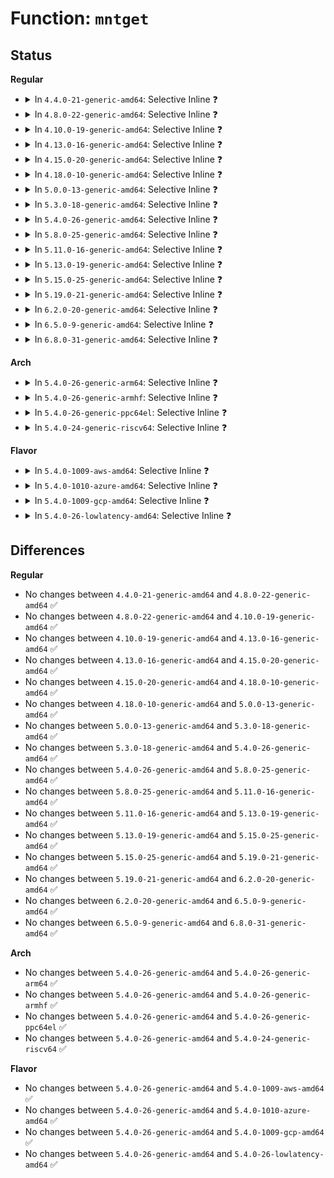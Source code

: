 # Function: <code>mntget</code>

## Status
<b>Regular</b>
<ul>
<li>
<details>
<summary>In <code>4.4.0-21-generic-amd64</code>: Selective Inline ❓</summary>

```c
struct vfsmount * mntget(struct vfsmount * mnt)
```

```json
{
  "name": "mntget",
  "collision_type": "Unique Global",
  "inline_type": "Selective",
  "funcs": [
    {
      "addr": 18446744071581120016,
      "name": "mntget",
      "external": true,
      "loc": "fs/namespace.c:1149",
      "file": "fs/namespace.c",
      "inline": "not declared, inlined",
      "caller_inline": [
        "fs/namespace.c:copy_mnt_ns",
        "fs/namespace.c:copy_mnt_ns"
      ],
      "caller_func": [
        "kernel/trace/trace.c:trace_automount",
        "mm/shmem.c:__shmem_file_setup",
        "mm/shmem.c:__shmem_file_setup",
        "fs/pipe.c:create_pipe_files",
        "fs/namei.c:path_get",
        "fs/namei.c:follow_managed",
        "fs/namei.c:pick_link",
        "fs/namei.c:path_mountpoint",
        "fs/namei.c:path_openat",
        "fs/libfs.c:simple_pin_fs",
        "fs/nsfs.c:ns_get_path",
        "fs/aio.c:SyS_io_setup",
        "fs/fhandle.c:do_handle_open",
        "fs/fhandle.c:do_handle_open",
        "fs/hugetlbfs/inode.c:hugetlb_file_setup",
        "fs/ecryptfs/inode.c:ecryptfs_lookup",
        "ipc/mqueue.c:SyS_mq_open",
        "net/socket.c:sock_alloc_file",
        "net/unix/af_unix.c:unix_bind"
      ]
    }
  ],
  "symbols": [
    {
      "addr": 18446744071581120016,
      "name": "mntget",
      "section": ".text",
      "bind": "STB_GLOBAL",
      "size": 26
    }
  ]
}
```
</details>
</li>
<li>
<details>
<summary>In <code>4.8.0-22-generic-amd64</code>: Selective Inline ❓</summary>

```c
struct vfsmount * mntget(struct vfsmount * mnt)
```

```json
{
  "name": "mntget",
  "collision_type": "Unique Global",
  "inline_type": "Selective",
  "funcs": [
    {
      "addr": 18446744071581303528,
      "name": "mntget",
      "external": true,
      "loc": "fs/namespace.c:1149",
      "file": "fs/namespace.c",
      "inline": "not declared, inlined",
      "caller_inline": [
        "fs/namespace.c:copy_mnt_ns",
        "fs/namespace.c:copy_mnt_ns"
      ],
      "caller_func": [
        "kernel/trace/trace.c:trace_automount",
        "mm/shmem.c:__shmem_file_setup",
        "mm/shmem.c:__shmem_file_setup",
        "fs/pipe.c:create_pipe_files",
        "fs/namei.c:path_mountpoint",
        "fs/namei.c:pick_link",
        "fs/namei.c:follow_managed",
        "fs/namei.c:path_get",
        "fs/libfs.c:simple_pin_fs",
        "fs/nsfs.c:ns_get_path",
        "fs/aio.c:aio_setup_ring",
        "fs/fhandle.c:do_handle_open",
        "fs/fhandle.c:do_handle_open",
        "fs/hugetlbfs/inode.c:hugetlb_file_setup",
        "fs/ecryptfs/inode.c:ecryptfs_lookup",
        "ipc/mqueue.c:SyS_mq_open",
        "net/socket.c:sock_alloc_file",
        "net/unix/af_unix.c:unix_bind"
      ]
    }
  ],
  "symbols": [
    {
      "addr": 18446744071581285760,
      "name": "mntget",
      "section": ".text",
      "bind": "STB_GLOBAL",
      "size": 26
    }
  ]
}
```
</details>
</li>
<li>
<details>
<summary>In <code>4.10.0-19-generic-amd64</code>: Selective Inline ❓</summary>

```c
struct vfsmount * mntget(struct vfsmount * mnt)
```

```json
{
  "name": "mntget",
  "collision_type": "Unique Global",
  "inline_type": "Selective",
  "funcs": [
    {
      "addr": 18446744071581382528,
      "name": "mntget",
      "external": true,
      "loc": "fs/namespace.c:1194",
      "file": "fs/namespace.c",
      "inline": "not declared, inlined",
      "caller_inline": [
        "fs/namespace.c:copy_mnt_ns",
        "fs/namespace.c:copy_mnt_ns"
      ],
      "caller_func": [
        "kernel/trace/trace.c:trace_automount",
        "mm/shmem.c:__shmem_file_setup",
        "mm/shmem.c:__shmem_file_setup",
        "fs/pipe.c:create_pipe_files",
        "fs/namei.c:pick_link",
        "fs/namei.c:follow_managed",
        "fs/namei.c:path_get",
        "fs/libfs.c:simple_pin_fs",
        "fs/nsfs.c:__ns_get_path",
        "fs/aio.c:aio_setup_ring",
        "fs/fhandle.c:do_handle_open",
        "fs/fhandle.c:do_handle_open",
        "fs/hugetlbfs/inode.c:hugetlb_file_setup",
        "fs/ecryptfs/inode.c:ecryptfs_lookup",
        "ipc/mqueue.c:SyS_mq_open",
        "net/socket.c:sock_alloc_file",
        "net/unix/af_unix.c:unix_bind"
      ]
    }
  ],
  "symbols": [
    {
      "addr": 18446744071581364304,
      "name": "mntget",
      "section": ".text",
      "bind": "STB_GLOBAL",
      "size": 26
    }
  ]
}
```
</details>
</li>
<li>
<details>
<summary>In <code>4.13.0-16-generic-amd64</code>: Selective Inline ❓</summary>

```c
struct vfsmount * mntget(struct vfsmount * mnt)
```

```json
{
  "name": "mntget",
  "collision_type": "Unique Global",
  "inline_type": "Selective",
  "funcs": [
    {
      "addr": 18446744071581437762,
      "name": "mntget",
      "external": true,
      "loc": "fs/namespace.c:1195",
      "file": "fs/namespace.c",
      "inline": "not declared, inlined",
      "caller_inline": [
        "fs/namespace.c:copy_mnt_ns",
        "fs/namespace.c:copy_mnt_ns"
      ],
      "caller_func": [
        "kernel/trace/trace.c:trace_automount",
        "fs/pipe.c:create_pipe_files",
        "fs/namei.c:pick_link",
        "fs/namei.c:follow_managed",
        "fs/namei.c:path_get",
        "fs/libfs.c:simple_pin_fs",
        "fs/nsfs.c:__ns_get_path",
        "fs/aio.c:aio_setup_ring",
        "fs/fhandle.c:do_handle_open",
        "fs/fhandle.c:do_handle_open",
        "fs/hugetlbfs/inode.c:hugetlb_file_setup",
        "fs/ecryptfs/inode.c:ecryptfs_lookup",
        "ipc/mqueue.c:do_mq_open",
        "net/socket.c:sock_alloc_file",
        "net/unix/af_unix.c:unix_bind"
      ]
    }
  ],
  "symbols": [
    {
      "addr": 18446744071581419680,
      "name": "mntget",
      "section": ".text",
      "bind": "STB_GLOBAL",
      "size": 26
    }
  ]
}
```
</details>
</li>
<li>
<details>
<summary>In <code>4.15.0-20-generic-amd64</code>: Selective Inline ❓</summary>

```c
struct vfsmount * mntget(struct vfsmount * mnt)
```

```json
{
  "name": "mntget",
  "collision_type": "Unique Global",
  "inline_type": "Selective",
  "funcs": [
    {
      "addr": 18446744071581579650,
      "name": "mntget",
      "external": true,
      "loc": "fs/namespace.c:1260",
      "file": "fs/namespace.c",
      "inline": "not declared, inlined",
      "caller_inline": [
        "fs/namespace.c:copy_mnt_ns",
        "fs/namespace.c:copy_mnt_ns"
      ],
      "caller_func": [
        "kernel/trace/trace.c:trace_automount",
        "fs/pipe.c:create_pipe_files",
        "fs/namei.c:pick_link",
        "fs/namei.c:follow_managed",
        "fs/namei.c:follow_up",
        "fs/namei.c:path_get",
        "fs/libfs.c:simple_pin_fs",
        "fs/nsfs.c:__ns_get_path",
        "fs/aio.c:aio_setup_ring",
        "fs/fhandle.c:do_handle_open",
        "fs/fhandle.c:do_handle_open",
        "fs/hugetlbfs/inode.c:hugetlb_file_setup",
        "fs/ecryptfs/inode.c:ecryptfs_lookup",
        "ipc/mqueue.c:do_mq_open",
        "net/socket.c:sock_alloc_file",
        "net/unix/af_unix.c:unix_bind"
      ]
    }
  ],
  "symbols": [
    {
      "addr": 18446744071581561296,
      "name": "mntget",
      "section": ".text",
      "bind": "STB_GLOBAL",
      "size": 28
    }
  ]
}
```
</details>
</li>
<li>
<details>
<summary>In <code>4.18.0-10-generic-amd64</code>: Selective Inline ❓</summary>

```c
struct vfsmount * mntget(struct vfsmount * mnt)
```

```json
{
  "name": "mntget",
  "collision_type": "Unique Global",
  "inline_type": "Selective",
  "funcs": [
    {
      "addr": 18446744071581735510,
      "name": "mntget",
      "external": true,
      "loc": "fs/namespace.c:1286",
      "file": "fs/namespace.c",
      "inline": "not declared, inlined",
      "caller_inline": [
        "fs/namespace.c:copy_mnt_ns",
        "fs/namespace.c:copy_mnt_ns"
      ],
      "caller_func": [
        "kernel/trace/trace.c:trace_automount",
        "fs/pipe.c:create_pipe_files",
        "fs/namei.c:pick_link",
        "fs/namei.c:follow_managed",
        "fs/namei.c:follow_up",
        "fs/namei.c:path_get",
        "fs/libfs.c:simple_pin_fs",
        "fs/aio.c:aio_setup_ring",
        "fs/fhandle.c:do_handle_open",
        "fs/fhandle.c:do_handle_open",
        "fs/hugetlbfs/inode.c:hugetlb_file_setup",
        "fs/ecryptfs/inode.c:ecryptfs_lookup",
        "ipc/mqueue.c:do_mq_open",
        "security/apparmor/apparmorfs.c:aa_create_aafs",
        "net/socket.c:sock_alloc_file",
        "net/unix/af_unix.c:unix_bind"
      ]
    }
  ],
  "symbols": [
    {
      "addr": 18446744071581717520,
      "name": "mntget",
      "section": ".text",
      "bind": "STB_GLOBAL",
      "size": 27
    }
  ]
}
```
</details>
</li>
<li>
<details>
<summary>In <code>5.0.0-13-generic-amd64</code>: Selective Inline ❓</summary>

```c
struct vfsmount * mntget(struct vfsmount * mnt)
```

```json
{
  "name": "mntget",
  "collision_type": "Unique Global",
  "inline_type": "Selective",
  "funcs": [
    {
      "addr": 18446744071581822214,
      "name": "mntget",
      "external": true,
      "loc": "fs/namespace.c:1198",
      "file": "fs/namespace.c",
      "inline": "not declared, inlined",
      "caller_inline": [
        "fs/namespace.c:copy_mnt_ns",
        "fs/namespace.c:copy_mnt_ns"
      ],
      "caller_func": [
        "kernel/trace/trace.c:trace_automount",
        "fs/file_table.c:alloc_file_pseudo",
        "fs/namei.c:pick_link",
        "fs/namei.c:follow_managed",
        "fs/namei.c:follow_up",
        "fs/namei.c:path_get",
        "fs/libfs.c:simple_pin_fs",
        "fs/fhandle.c:do_handle_open",
        "fs/fhandle.c:do_handle_open",
        "fs/ecryptfs/inode.c:ecryptfs_lookup",
        "ipc/mqueue.c:do_mq_open",
        "security/apparmor/apparmorfs.c:aa_create_aafs",
        "net/unix/af_unix.c:unix_bind"
      ]
    }
  ],
  "symbols": [
    {
      "addr": 18446744071581804320,
      "name": "mntget",
      "section": ".text",
      "bind": "STB_GLOBAL",
      "size": 27
    }
  ]
}
```
</details>
</li>
<li>
<details>
<summary>In <code>5.3.0-18-generic-amd64</code>: Selective Inline ❓</summary>

```c
struct vfsmount * mntget(struct vfsmount * mnt)
```

```json
{
  "name": "mntget",
  "collision_type": "Unique Global",
  "inline_type": "Selective",
  "funcs": [
    {
      "addr": 18446744071581938291,
      "name": "mntget",
      "external": true,
      "loc": "fs/namespace.c:1208",
      "file": "fs/namespace.c",
      "inline": "not declared, inlined",
      "caller_inline": [
        "fs/namespace.c:__ia32_sys_fsmount",
        "fs/namespace.c:__x64_sys_fsmount",
        "fs/namespace.c:copy_mnt_ns",
        "fs/namespace.c:copy_mnt_ns",
        "fs/namespace.c:open_detached_copy"
      ],
      "caller_func": [
        "kernel/trace/trace.c:trace_automount",
        "fs/file_table.c:alloc_file_pseudo",
        "fs/namei.c:pick_link",
        "fs/namei.c:follow_managed",
        "fs/namei.c:follow_up",
        "fs/namei.c:path_get",
        "fs/libfs.c:simple_pin_fs",
        "fs/fhandle.c:do_handle_open",
        "fs/fhandle.c:do_handle_open",
        "fs/ecryptfs/inode.c:ecryptfs_lookup",
        "ipc/mqueue.c:do_mq_open",
        "security/apparmor/apparmorfs.c:aa_create_aafs",
        "net/unix/af_unix.c:unix_bind"
      ]
    }
  ],
  "symbols": [
    {
      "addr": 18446744071581923424,
      "name": "mntget",
      "section": ".text",
      "bind": "STB_GLOBAL",
      "size": 26
    }
  ]
}
```
</details>
</li>
<li>
<details>
<summary>In <code>5.4.0-26-generic-amd64</code>: Selective Inline ❓</summary>

```c
struct vfsmount * mntget(struct vfsmount * mnt)
```

```json
{
  "name": "mntget",
  "collision_type": "Unique Global",
  "inline_type": "Selective",
  "funcs": [
    {
      "addr": 18446744071582010931,
      "name": "mntget",
      "external": true,
      "loc": "fs/namespace.c:1208",
      "file": "fs/namespace.c",
      "inline": "not declared, inlined",
      "caller_inline": [
        "fs/namespace.c:__ia32_sys_fsmount",
        "fs/namespace.c:__x64_sys_fsmount",
        "fs/namespace.c:copy_mnt_ns",
        "fs/namespace.c:copy_mnt_ns",
        "fs/namespace.c:open_detached_copy"
      ],
      "caller_func": [
        "kernel/trace/trace.c:trace_automount",
        "fs/file_table.c:alloc_file_pseudo",
        "fs/namei.c:pick_link",
        "fs/namei.c:follow_managed",
        "fs/namei.c:follow_up",
        "fs/namei.c:path_get",
        "fs/libfs.c:simple_pin_fs",
        "fs/fhandle.c:do_handle_open",
        "fs/fhandle.c:do_handle_open",
        "fs/ecryptfs/inode.c:ecryptfs_lookup",
        "ipc/mqueue.c:do_mq_open",
        "security/apparmor/apparmorfs.c:aa_create_aafs",
        "net/unix/af_unix.c:unix_bind"
      ]
    }
  ],
  "symbols": [
    {
      "addr": 18446744071581995824,
      "name": "mntget",
      "section": ".text",
      "bind": "STB_GLOBAL",
      "size": 26
    }
  ]
}
```
</details>
</li>
<li>
<details>
<summary>In <code>5.8.0-25-generic-amd64</code>: Selective Inline ❓</summary>

```c
struct vfsmount * mntget(struct vfsmount * mnt)
```

```json
{
  "name": "mntget",
  "collision_type": "Unique Global",
  "inline_type": "Selective",
  "funcs": [
    {
      "addr": 18446744071582247434,
      "name": "mntget",
      "external": true,
      "loc": "fs/namespace.c:1224",
      "file": "fs/namespace.c",
      "inline": "not declared, inlined",
      "caller_inline": [
        "fs/namespace.c:__do_sys_fsmount",
        "fs/namespace.c:copy_mnt_ns",
        "fs/namespace.c:copy_mnt_ns",
        "fs/namespace.c:open_detached_copy"
      ],
      "caller_func": [
        "kernel/trace/trace.c:trace_automount",
        "fs/file_table.c:alloc_file_pseudo",
        "fs/namei.c:path_init",
        "fs/namei.c:path_init",
        "fs/namei.c:path_init",
        "fs/namei.c:path_init",
        "fs/namei.c:step_into",
        "fs/namei.c:follow_up",
        "fs/namei.c:nd_jump_root",
        "fs/namei.c:set_root",
        "fs/libfs.c:simple_pin_fs",
        "fs/nsfs.c:__ns_get_path",
        "fs/fhandle.c:handle_to_path",
        "fs/fhandle.c:handle_to_path",
        "fs/ecryptfs/inode.c:ecryptfs_lookup_interpose",
        "ipc/mqueue.c:do_mq_open",
        "security/apparmor/apparmorfs.c:aa_mk_null_file",
        "net/unix/af_unix.c:unix_mknod"
      ]
    }
  ],
  "symbols": [
    {
      "addr": 18446744071582229824,
      "name": "mntget",
      "section": ".text",
      "bind": "STB_GLOBAL",
      "size": 26
    }
  ]
}
```
</details>
</li>
<li>
<details>
<summary>In <code>5.11.0-16-generic-amd64</code>: Selective Inline ❓</summary>

```c
struct vfsmount * mntget(struct vfsmount * mnt)
```

```json
{
  "name": "mntget",
  "collision_type": "Unique Global",
  "inline_type": "Selective",
  "funcs": [
    {
      "addr": 18446744071582296682,
      "name": "mntget",
      "external": true,
      "loc": "fs/namespace.c:1227",
      "file": "fs/namespace.c",
      "inline": "not declared, inlined",
      "caller_inline": [
        "fs/namespace.c:__do_sys_fsmount",
        "fs/namespace.c:copy_mnt_ns",
        "fs/namespace.c:copy_mnt_ns",
        "fs/namespace.c:open_detached_copy"
      ],
      "caller_func": [
        "kernel/trace/trace.c:trace_automount",
        "fs/file_table.c:alloc_file_pseudo",
        "fs/namei.c:path_init",
        "fs/namei.c:path_init",
        "fs/namei.c:path_init",
        "fs/namei.c:path_init",
        "fs/namei.c:step_into",
        "fs/namei.c:follow_up",
        "fs/namei.c:nd_jump_root",
        "fs/namei.c:set_root",
        "fs/libfs.c:simple_pin_fs",
        "fs/nsfs.c:__ns_get_path",
        "fs/fhandle.c:handle_to_path",
        "fs/fhandle.c:handle_to_path",
        "fs/ecryptfs/inode.c:ecryptfs_lookup_interpose",
        "fs/fuse/dir.c:fuse_dentry_automount",
        "ipc/mqueue.c:do_mq_open",
        "security/apparmor/apparmorfs.c:aa_mk_null_file",
        "net/unix/af_unix.c:unix_mknod"
      ]
    }
  ],
  "symbols": [
    {
      "addr": 18446744071582278064,
      "name": "mntget",
      "section": ".text",
      "bind": "STB_GLOBAL",
      "size": 26
    }
  ]
}
```
</details>
</li>
<li>
<details>
<summary>In <code>5.13.0-19-generic-amd64</code>: Selective Inline ❓</summary>

```c
struct vfsmount * mntget(struct vfsmount * mnt)
```

```json
{
  "name": "mntget",
  "collision_type": "Unique Global",
  "inline_type": "Selective",
  "funcs": [
    {
      "addr": 18446744071582323391,
      "name": "mntget",
      "external": true,
      "loc": "fs/namespace.c:1237",
      "file": "fs/namespace.c",
      "inline": "not declared, inlined",
      "caller_inline": [
        "fs/namespace.c:__do_sys_fsmount",
        "fs/namespace.c:copy_mnt_ns",
        "fs/namespace.c:copy_mnt_ns",
        "fs/namespace.c:__do_sys_open_tree"
      ],
      "caller_func": [
        "kernel/trace/trace.c:trace_automount",
        "fs/file_table.c:alloc_file_pseudo",
        "fs/namei.c:path_init",
        "fs/namei.c:path_init",
        "fs/namei.c:path_init",
        "fs/namei.c:path_init",
        "fs/namei.c:step_into",
        "fs/namei.c:follow_up",
        "fs/namei.c:nd_jump_root",
        "fs/namei.c:set_root",
        "fs/libfs.c:simple_pin_fs",
        "fs/nsfs.c:__ns_get_path",
        "fs/fhandle.c:handle_to_path",
        "fs/fhandle.c:handle_to_path",
        "fs/ecryptfs/inode.c:ecryptfs_lookup",
        "fs/fuse/dir.c:fuse_dentry_automount",
        "ipc/mqueue.c:do_mq_open",
        "security/apparmor/apparmorfs.c:aa_create_aafs",
        "net/unix/af_unix.c:unix_bind"
      ]
    }
  ],
  "symbols": [
    {
      "addr": 18446744071582303600,
      "name": "mntget",
      "section": ".text",
      "bind": "STB_GLOBAL",
      "size": 26
    }
  ]
}
```
</details>
</li>
<li>
<details>
<summary>In <code>5.15.0-25-generic-amd64</code>: Selective Inline ❓</summary>

```c
struct vfsmount * mntget(struct vfsmount * mnt)
```

```json
{
  "name": "mntget",
  "collision_type": "Unique Global",
  "inline_type": "Selective",
  "funcs": [
    {
      "addr": 18446744071582643843,
      "name": "mntget",
      "external": true,
      "loc": "fs/namespace.c:1246",
      "file": "fs/namespace.c",
      "inline": "not declared, inlined",
      "caller_inline": [
        "fs/namespace.c:__do_sys_fsmount",
        "fs/namespace.c:copy_mnt_ns",
        "fs/namespace.c:copy_mnt_ns",
        "fs/namespace.c:__do_sys_open_tree"
      ],
      "caller_func": [
        "kernel/trace/trace.c:trace_automount",
        "fs/file_table.c:alloc_file_pseudo",
        "fs/namei.c:path_init",
        "fs/namei.c:path_init",
        "fs/namei.c:path_init",
        "fs/namei.c:path_init",
        "fs/namei.c:step_into",
        "fs/namei.c:follow_up",
        "fs/namei.c:nd_jump_root",
        "fs/namei.c:set_root",
        "fs/libfs.c:simple_pin_fs",
        "fs/nsfs.c:__ns_get_path",
        "fs/fhandle.c:handle_to_path",
        "fs/fhandle.c:handle_to_path",
        "fs/ecryptfs/inode.c:ecryptfs_lookup",
        "fs/fuse/dir.c:fuse_dentry_automount",
        "ipc/mqueue.c:do_mq_open",
        "security/apparmor/apparmorfs.c:aa_create_aafs",
        "net/unix/af_unix.c:unix_bind_bsd"
      ]
    }
  ],
  "symbols": [
    {
      "addr": 18446744071582622528,
      "name": "mntget",
      "section": ".text",
      "bind": "STB_GLOBAL",
      "size": 26
    }
  ]
}
```
</details>
</li>
<li>
<details>
<summary>In <code>5.19.0-21-generic-amd64</code>: Selective Inline ❓</summary>

```c
struct vfsmount * mntget(struct vfsmount * mnt)
```

```json
{
  "name": "mntget",
  "collision_type": "Unique Global",
  "inline_type": "Selective",
  "funcs": [
    {
      "addr": 18446744071583181682,
      "name": "mntget",
      "external": true,
      "loc": "fs/namespace.c:1287",
      "file": "fs/namespace.c",
      "inline": "not declared, inlined",
      "caller_inline": [
        "fs/namespace.c:__do_sys_fsmount",
        "fs/namespace.c:copy_mnt_ns",
        "fs/namespace.c:copy_mnt_ns",
        "fs/namespace.c:open_detached_copy"
      ],
      "caller_func": [
        "kernel/trace/trace.c:trace_automount",
        "fs/file_table.c:alloc_file_pseudo",
        "fs/namei.c:path_init",
        "fs/namei.c:path_init",
        "fs/namei.c:path_init",
        "fs/namei.c:path_init",
        "fs/namei.c:step_into",
        "fs/namei.c:follow_up",
        "fs/namei.c:nd_jump_root",
        "fs/namei.c:set_root",
        "fs/libfs.c:simple_pin_fs",
        "fs/nsfs.c:__ns_get_path",
        "fs/fhandle.c:handle_to_path",
        "fs/fhandle.c:handle_to_path",
        "fs/ecryptfs/inode.c:ecryptfs_lookup",
        "fs/fuse/dir.c:fuse_dentry_automount",
        "ipc/mqueue.c:do_mq_open",
        "security/apparmor/apparmorfs.c:aa_create_aafs",
        "security/apparmor/apparmorfs.c:policy_get_link",
        "security/apparmor/apparmorfs.c:policy_get_link",
        "net/unix/af_unix.c:unix_bind_bsd"
      ]
    }
  ],
  "symbols": [
    {
      "addr": 18446744071583157904,
      "name": "mntget",
      "section": ".text",
      "bind": "STB_GLOBAL",
      "size": 34
    }
  ]
}
```
</details>
</li>
<li>
<details>
<summary>In <code>6.2.0-20-generic-amd64</code>: Selective Inline ❓</summary>

```c
struct vfsmount * mntget(struct vfsmount * mnt)
```

```json
{
  "name": "mntget",
  "collision_type": "Unique Global",
  "inline_type": "Selective",
  "funcs": [
    {
      "addr": 18446744071583756801,
      "name": "mntget",
      "external": true,
      "loc": "fs/namespace.c:1392",
      "file": "fs/namespace.c",
      "inline": "not declared, inlined",
      "caller_inline": [
        "fs/namespace.c:__do_sys_fsmount",
        "fs/namespace.c:copy_mnt_ns",
        "fs/namespace.c:copy_mnt_ns",
        "fs/namespace.c:open_detached_copy"
      ],
      "caller_func": [
        "kernel/trace/trace.c:trace_automount",
        "fs/file_table.c:alloc_file_pseudo",
        "fs/namei.c:path_init",
        "fs/namei.c:path_init",
        "fs/namei.c:path_init",
        "fs/namei.c:path_init",
        "fs/namei.c:step_into",
        "fs/namei.c:follow_up",
        "fs/namei.c:nd_jump_root",
        "fs/namei.c:set_root",
        "fs/libfs.c:simple_pin_fs",
        "fs/nsfs.c:__ns_get_path",
        "fs/fhandle.c:handle_to_path",
        "fs/fhandle.c:handle_to_path",
        "fs/ecryptfs/inode.c:ecryptfs_lookup",
        "fs/fuse/dir.c:fuse_dentry_automount",
        "ipc/mqueue.c:do_mq_open",
        "security/apparmor/apparmorfs.c:aa_create_aafs",
        "security/apparmor/apparmorfs.c:policy_get_link",
        "security/apparmor/apparmorfs.c:policy_get_link",
        "net/unix/af_unix.c:unix_bind_bsd",
        "net/unix/af_unix.c:unix_bind_bsd"
      ]
    }
  ],
  "symbols": [
    {
      "addr": 18446744071583732048,
      "name": "mntget",
      "section": ".text",
      "bind": "STB_GLOBAL",
      "size": 34
    }
  ]
}
```
</details>
</li>
<li>
<details>
<summary>In <code>6.5.0-9-generic-amd64</code>: Selective Inline ❓</summary>

```c
struct vfsmount * mntget(struct vfsmount * mnt)
```

```json
{
  "name": "mntget",
  "collision_type": "Unique Global",
  "inline_type": "Selective",
  "funcs": [
    {
      "addr": 18446744071583973732,
      "name": "mntget",
      "external": true,
      "loc": "fs/namespace.c:1355",
      "file": "fs/namespace.c",
      "inline": "not declared, inlined",
      "caller_inline": [
        "fs/namespace.c:__do_sys_fsmount",
        "fs/namespace.c:copy_mnt_ns",
        "fs/namespace.c:copy_mnt_ns",
        "fs/namespace.c:open_detached_copy"
      ],
      "caller_func": [
        "kernel/trace/trace.c:trace_automount",
        "fs/file_table.c:alloc_file_pseudo",
        "fs/namei.c:path_init",
        "fs/namei.c:path_init",
        "fs/namei.c:path_init",
        "fs/namei.c:path_init",
        "fs/namei.c:step_into",
        "fs/namei.c:follow_up",
        "fs/namei.c:nd_jump_root",
        "fs/namei.c:set_root",
        "fs/libfs.c:simple_pin_fs",
        "fs/nsfs.c:__ns_get_path",
        "fs/fhandle.c:do_handle_open",
        "fs/fhandle.c:do_handle_open",
        "fs/ecryptfs/inode.c:ecryptfs_lookup",
        "fs/fuse/dir.c:fuse_dentry_automount",
        "ipc/mqueue.c:do_mq_open",
        "security/apparmor/apparmorfs.c:aa_create_aafs",
        "security/apparmor/apparmorfs.c:policy_get_link",
        "security/apparmor/apparmorfs.c:policy_get_link",
        "net/unix/af_unix.c:unix_bind_bsd",
        "net/unix/af_unix.c:unix_bind_bsd"
      ]
    }
  ],
  "symbols": [
    {
      "addr": 18446744071583948944,
      "name": "mntget",
      "section": ".text",
      "bind": "STB_GLOBAL",
      "size": 34
    }
  ]
}
```
</details>
</li>
<li>
<details>
<summary>In <code>6.8.0-31-generic-amd64</code>: Selective Inline ❓</summary>

```c
struct vfsmount * mntget(struct vfsmount * mnt)
```

```json
{
  "name": "mntget",
  "collision_type": "Unique Global",
  "inline_type": "Selective",
  "funcs": [
    {
      "addr": 18446744071584185981,
      "name": "mntget",
      "external": true,
      "loc": "fs/namespace.c:1368",
      "file": "fs/namespace.c",
      "inline": "not declared, inlined",
      "caller_inline": [
        "fs/namespace.c:__do_sys_fsmount",
        "fs/namespace.c:copy_mnt_ns",
        "fs/namespace.c:copy_mnt_ns",
        "fs/namespace.c:open_detached_copy"
      ],
      "caller_func": [
        "kernel/trace/trace.c:trace_automount",
        "fs/file_table.c:alloc_file_pseudo",
        "fs/namei.c:path_init",
        "fs/namei.c:path_init",
        "fs/namei.c:path_init",
        "fs/namei.c:path_init",
        "fs/namei.c:step_into",
        "fs/namei.c:follow_up",
        "fs/namei.c:nd_jump_root",
        "fs/namei.c:set_root",
        "fs/libfs.c:simple_pin_fs",
        "fs/nsfs.c:__ns_get_path",
        "fs/fhandle.c:handle_to_path",
        "fs/fhandle.c:handle_to_path",
        "fs/ecryptfs/inode.c:ecryptfs_lookup",
        "fs/fuse/dir.c:fuse_dentry_automount",
        "ipc/mqueue.c:do_mq_open",
        "security/apparmor/apparmorfs.c:aa_create_aafs",
        "security/apparmor/apparmorfs.c:policy_get_link",
        "security/apparmor/apparmorfs.c:policy_get_link",
        "net/unix/af_unix.c:unix_bind_bsd",
        "net/unix/af_unix.c:unix_bind_bsd"
      ]
    }
  ],
  "symbols": [
    {
      "addr": 18446744071584156384,
      "name": "mntget",
      "section": ".text",
      "bind": "STB_GLOBAL",
      "size": 34
    }
  ]
}
```
</details>
</li>
</ul>
<b>Arch</b>
<ul>
<li>
<details>
<summary>In <code>5.4.0-26-generic-arm64</code>: Selective Inline ❓</summary>

```c
struct vfsmount * mntget(struct vfsmount * mnt)
```

```json
{
  "name": "mntget",
  "collision_type": "Unique Global",
  "inline_type": "Selective",
  "funcs": [
    {
      "addr": 18446603336493532848,
      "name": "mntget",
      "external": true,
      "loc": "fs/namespace.c:1208",
      "file": "fs/namespace.c",
      "inline": "not declared, inlined",
      "caller_inline": [
        "fs/namespace.c:__arm64_sys_fsmount",
        "fs/namespace.c:copy_mnt_ns",
        "fs/namespace.c:copy_mnt_ns",
        "fs/namespace.c:__arm64_sys_open_tree"
      ],
      "caller_func": [
        "kernel/trace/trace.c:trace_automount",
        "fs/file_table.c:alloc_file_pseudo",
        "fs/namei.c:pick_link",
        "fs/namei.c:follow_managed",
        "fs/namei.c:follow_up",
        "fs/namei.c:path_get",
        "fs/libfs.c:simple_pin_fs",
        "fs/fhandle.c:do_handle_open",
        "fs/fhandle.c:do_handle_open",
        "fs/ecryptfs/inode.c:ecryptfs_lookup",
        "ipc/mqueue.c:do_mq_open",
        "security/apparmor/apparmorfs.c:aa_create_aafs",
        "net/unix/af_unix.c:unix_bind"
      ]
    }
  ],
  "symbols": [
    {
      "addr": 18446603336493517776,
      "name": "mntget",
      "section": ".text",
      "bind": "STB_GLOBAL",
      "size": 76
    }
  ]
}
```
</details>
</li>
<li>
<details>
<summary>In <code>5.4.0-26-generic-armhf</code>: Selective Inline ❓</summary>

```c
struct vfsmount * mntget(struct vfsmount * mnt)
```

```json
{
  "name": "mntget",
  "collision_type": "Unique Global",
  "inline_type": "Selective",
  "funcs": [
    {
      "addr": 3227091428,
      "name": "mntget",
      "external": true,
      "loc": "fs/namespace.c:1208",
      "file": "fs/namespace.c",
      "inline": "not declared, inlined",
      "caller_inline": [
        "fs/namespace.c:__se_sys_fsmount",
        "fs/namespace.c:copy_mnt_ns",
        "fs/namespace.c:copy_mnt_ns",
        "fs/namespace.c:__se_sys_open_tree"
      ],
      "caller_func": [
        "kernel/trace/trace.c:trace_automount",
        "fs/file_table.c:alloc_file_pseudo",
        "fs/namei.c:pick_link",
        "fs/namei.c:follow_managed",
        "fs/namei.c:path_get",
        "fs/libfs.c:simple_pin_fs",
        "fs/nsfs.c:__ns_get_path",
        "fs/fhandle.c:__se_sys_open_by_handle_at",
        "fs/fhandle.c:__se_sys_open_by_handle_at",
        "fs/ecryptfs/inode.c:ecryptfs_lookup",
        "ipc/mqueue.c:__se_sys_mq_open",
        "security/apparmor/apparmorfs.c:aa_create_aafs",
        "net/unix/af_unix.c:unix_bind"
      ]
    }
  ],
  "symbols": [
    {
      "addr": 3227068204,
      "name": "mntget",
      "section": ".text",
      "bind": "STB_GLOBAL",
      "size": 64
    }
  ]
}
```
</details>
</li>
<li>
<details>
<summary>In <code>5.4.0-26-generic-ppc64el</code>: Selective Inline ❓</summary>

```c
struct vfsmount * mntget(struct vfsmount * mnt)
```

```json
{
  "name": "mntget",
  "collision_type": "Unique Global",
  "inline_type": "Selective",
  "funcs": [
    {
      "addr": 13835058055287101036,
      "name": "mntget",
      "external": true,
      "loc": "fs/namespace.c:1208",
      "file": "fs/namespace.c",
      "inline": "not declared, inlined",
      "caller_inline": [
        "fs/namespace.c:__se_sys_fsmount",
        "fs/namespace.c:copy_mnt_ns",
        "fs/namespace.c:copy_mnt_ns",
        "fs/namespace.c:__se_sys_open_tree"
      ],
      "caller_func": [
        "kernel/trace/trace.c:trace_automount",
        "fs/file_table.c:alloc_file_pseudo",
        "fs/namei.c:pick_link",
        "fs/namei.c:follow_managed",
        "fs/namei.c:follow_up",
        "fs/namei.c:path_get",
        "fs/libfs.c:simple_pin_fs",
        "fs/fhandle.c:do_handle_open",
        "fs/fhandle.c:do_handle_open",
        "fs/ecryptfs/inode.c:ecryptfs_lookup",
        "ipc/mqueue.c:do_mq_open",
        "security/apparmor/apparmorfs.c:aa_create_aafs",
        "net/unix/af_unix.c:unix_bind"
      ]
    }
  ],
  "symbols": [
    {
      "addr": 13835058055287083648,
      "name": "mntget",
      "section": ".text",
      "bind": "STB_GLOBAL",
      "size": 104
    }
  ]
}
```
</details>
</li>
<li>
<details>
<summary>In <code>5.4.0-24-generic-riscv64</code>: Selective Inline ❓</summary>

```c
struct vfsmount * mntget(struct vfsmount * mnt)
```

```json
{
  "name": "mntget",
  "collision_type": "Unique Global",
  "inline_type": "Selective",
  "funcs": [
    {
      "addr": 18446743936273205528,
      "name": "mntget",
      "external": true,
      "loc": "fs/namespace.c:1208",
      "file": "fs/namespace.c",
      "inline": "not declared, inlined",
      "caller_inline": [
        "fs/namespace.c:__se_sys_fsmount",
        "fs/namespace.c:copy_mnt_ns",
        "fs/namespace.c:copy_mnt_ns",
        "fs/namespace.c:__se_sys_open_tree"
      ],
      "caller_func": [
        "kernel/trace/trace.c:trace_automount",
        "fs/file_table.c:alloc_file_pseudo",
        "fs/namei.c:pick_link",
        "fs/namei.c:follow_managed",
        "fs/namei.c:follow_up",
        "fs/namei.c:path_get",
        "fs/libfs.c:simple_pin_fs",
        "fs/fhandle.c:__se_sys_open_by_handle_at",
        "fs/fhandle.c:__se_sys_open_by_handle_at",
        "fs/ecryptfs/inode.c:ecryptfs_lookup",
        "ipc/mqueue.c:__se_sys_mq_open",
        "security/apparmor/apparmorfs.c:aa_create_aafs",
        "net/unix/af_unix.c:unix_bind"
      ]
    }
  ],
  "symbols": [
    {
      "addr": 18446743936273183282,
      "name": "mntget",
      "section": ".text",
      "bind": "STB_GLOBAL",
      "size": 76
    }
  ]
}
```
</details>
</li>
</ul>
<b>Flavor</b>
<ul>
<li>
<details>
<summary>In <code>5.4.0-1009-aws-amd64</code>: Selective Inline ❓</summary>

```c
struct vfsmount * mntget(struct vfsmount * mnt)
```

```json
{
  "name": "mntget",
  "collision_type": "Unique Global",
  "inline_type": "Selective",
  "funcs": [
    {
      "addr": 18446744071581979667,
      "name": "mntget",
      "external": true,
      "loc": "fs/namespace.c:1208",
      "file": "fs/namespace.c",
      "inline": "not declared, inlined",
      "caller_inline": [
        "fs/namespace.c:__ia32_sys_fsmount",
        "fs/namespace.c:__x64_sys_fsmount",
        "fs/namespace.c:copy_mnt_ns",
        "fs/namespace.c:copy_mnt_ns",
        "fs/namespace.c:open_detached_copy"
      ],
      "caller_func": [
        "kernel/trace/trace.c:trace_automount",
        "fs/file_table.c:alloc_file_pseudo",
        "fs/namei.c:pick_link",
        "fs/namei.c:follow_managed",
        "fs/namei.c:follow_up",
        "fs/namei.c:path_get",
        "fs/libfs.c:simple_pin_fs",
        "fs/fhandle.c:do_handle_open",
        "fs/fhandle.c:do_handle_open",
        "fs/ecryptfs/inode.c:ecryptfs_lookup",
        "ipc/mqueue.c:do_mq_open",
        "security/apparmor/apparmorfs.c:aa_create_aafs",
        "net/unix/af_unix.c:unix_bind"
      ]
    }
  ],
  "symbols": [
    {
      "addr": 18446744071581964560,
      "name": "mntget",
      "section": ".text",
      "bind": "STB_GLOBAL",
      "size": 26
    }
  ]
}
```
</details>
</li>
<li>
<details>
<summary>In <code>5.4.0-1010-azure-amd64</code>: Selective Inline ❓</summary>

```c
struct vfsmount * mntget(struct vfsmount * mnt)
```

```json
{
  "name": "mntget",
  "collision_type": "Unique Global",
  "inline_type": "Selective",
  "funcs": [
    {
      "addr": 18446744071581917235,
      "name": "mntget",
      "external": true,
      "loc": "fs/namespace.c:1208",
      "file": "fs/namespace.c",
      "inline": "not declared, inlined",
      "caller_inline": [
        "fs/namespace.c:__ia32_sys_fsmount",
        "fs/namespace.c:__x64_sys_fsmount",
        "fs/namespace.c:copy_mnt_ns",
        "fs/namespace.c:copy_mnt_ns",
        "fs/namespace.c:open_detached_copy"
      ],
      "caller_func": [
        "kernel/trace/trace.c:trace_automount",
        "fs/file_table.c:alloc_file_pseudo",
        "fs/namei.c:pick_link",
        "fs/namei.c:follow_managed",
        "fs/namei.c:follow_up",
        "fs/namei.c:path_get",
        "fs/libfs.c:simple_pin_fs",
        "fs/fhandle.c:do_handle_open",
        "fs/fhandle.c:do_handle_open",
        "fs/ecryptfs/inode.c:ecryptfs_lookup",
        "ipc/mqueue.c:do_mq_open",
        "security/apparmor/apparmorfs.c:aa_create_aafs",
        "net/unix/af_unix.c:unix_bind"
      ]
    }
  ],
  "symbols": [
    {
      "addr": 18446744071581902128,
      "name": "mntget",
      "section": ".text",
      "bind": "STB_GLOBAL",
      "size": 26
    }
  ]
}
```
</details>
</li>
<li>
<details>
<summary>In <code>5.4.0-1009-gcp-amd64</code>: Selective Inline ❓</summary>

```c
struct vfsmount * mntget(struct vfsmount * mnt)
```

```json
{
  "name": "mntget",
  "collision_type": "Unique Global",
  "inline_type": "Selective",
  "funcs": [
    {
      "addr": 18446744071581970947,
      "name": "mntget",
      "external": true,
      "loc": "fs/namespace.c:1208",
      "file": "fs/namespace.c",
      "inline": "not declared, inlined",
      "caller_inline": [
        "fs/namespace.c:__ia32_sys_fsmount",
        "fs/namespace.c:__x64_sys_fsmount",
        "fs/namespace.c:copy_mnt_ns",
        "fs/namespace.c:copy_mnt_ns",
        "fs/namespace.c:open_detached_copy"
      ],
      "caller_func": [
        "kernel/trace/trace.c:trace_automount",
        "fs/file_table.c:alloc_file_pseudo",
        "fs/namei.c:pick_link",
        "fs/namei.c:follow_managed",
        "fs/namei.c:follow_up",
        "fs/namei.c:path_get",
        "fs/libfs.c:simple_pin_fs",
        "fs/fhandle.c:do_handle_open",
        "fs/fhandle.c:do_handle_open",
        "fs/ecryptfs/inode.c:ecryptfs_lookup",
        "ipc/mqueue.c:do_mq_open",
        "security/apparmor/apparmorfs.c:aa_create_aafs",
        "net/unix/af_unix.c:unix_bind"
      ]
    }
  ],
  "symbols": [
    {
      "addr": 18446744071581955840,
      "name": "mntget",
      "section": ".text",
      "bind": "STB_GLOBAL",
      "size": 26
    }
  ]
}
```
</details>
</li>
<li>
<details>
<summary>In <code>5.4.0-26-lowlatency-amd64</code>: Selective Inline ❓</summary>

```c
struct vfsmount * mntget(struct vfsmount * mnt)
```

```json
{
  "name": "mntget",
  "collision_type": "Unique Global",
  "inline_type": "Selective",
  "funcs": [
    {
      "addr": 18446744071582042195,
      "name": "mntget",
      "external": true,
      "loc": "fs/namespace.c:1208",
      "file": "fs/namespace.c",
      "inline": "not declared, inlined",
      "caller_inline": [
        "fs/namespace.c:__ia32_sys_fsmount",
        "fs/namespace.c:__x64_sys_fsmount",
        "fs/namespace.c:copy_mnt_ns",
        "fs/namespace.c:copy_mnt_ns",
        "fs/namespace.c:open_detached_copy"
      ],
      "caller_func": [
        "kernel/trace/trace.c:trace_automount",
        "fs/file_table.c:alloc_file_pseudo",
        "fs/namei.c:pick_link",
        "fs/namei.c:follow_managed",
        "fs/namei.c:follow_up",
        "fs/namei.c:path_get",
        "fs/libfs.c:simple_pin_fs",
        "fs/fhandle.c:do_handle_open",
        "fs/fhandle.c:do_handle_open",
        "fs/ecryptfs/inode.c:ecryptfs_lookup",
        "ipc/mqueue.c:do_mq_open",
        "security/apparmor/apparmorfs.c:aa_create_aafs",
        "net/unix/af_unix.c:unix_bind"
      ]
    }
  ],
  "symbols": [
    {
      "addr": 18446744071582026048,
      "name": "mntget",
      "section": ".text",
      "bind": "STB_GLOBAL",
      "size": 26
    }
  ]
}
```
</details>
</li>
</ul>

## Differences
<b>Regular</b>
<ul>
<li>
No changes between <code>4.4.0-21-generic-amd64</code> and <code>4.8.0-22-generic-amd64</code> ✅
</li>
<li>
No changes between <code>4.8.0-22-generic-amd64</code> and <code>4.10.0-19-generic-amd64</code> ✅
</li>
<li>
No changes between <code>4.10.0-19-generic-amd64</code> and <code>4.13.0-16-generic-amd64</code> ✅
</li>
<li>
No changes between <code>4.13.0-16-generic-amd64</code> and <code>4.15.0-20-generic-amd64</code> ✅
</li>
<li>
No changes between <code>4.15.0-20-generic-amd64</code> and <code>4.18.0-10-generic-amd64</code> ✅
</li>
<li>
No changes between <code>4.18.0-10-generic-amd64</code> and <code>5.0.0-13-generic-amd64</code> ✅
</li>
<li>
No changes between <code>5.0.0-13-generic-amd64</code> and <code>5.3.0-18-generic-amd64</code> ✅
</li>
<li>
No changes between <code>5.3.0-18-generic-amd64</code> and <code>5.4.0-26-generic-amd64</code> ✅
</li>
<li>
No changes between <code>5.4.0-26-generic-amd64</code> and <code>5.8.0-25-generic-amd64</code> ✅
</li>
<li>
No changes between <code>5.8.0-25-generic-amd64</code> and <code>5.11.0-16-generic-amd64</code> ✅
</li>
<li>
No changes between <code>5.11.0-16-generic-amd64</code> and <code>5.13.0-19-generic-amd64</code> ✅
</li>
<li>
No changes between <code>5.13.0-19-generic-amd64</code> and <code>5.15.0-25-generic-amd64</code> ✅
</li>
<li>
No changes between <code>5.15.0-25-generic-amd64</code> and <code>5.19.0-21-generic-amd64</code> ✅
</li>
<li>
No changes between <code>5.19.0-21-generic-amd64</code> and <code>6.2.0-20-generic-amd64</code> ✅
</li>
<li>
No changes between <code>6.2.0-20-generic-amd64</code> and <code>6.5.0-9-generic-amd64</code> ✅
</li>
<li>
No changes between <code>6.5.0-9-generic-amd64</code> and <code>6.8.0-31-generic-amd64</code> ✅
</li>
</ul>
<b>Arch</b>
<ul>
<li>
No changes between <code>5.4.0-26-generic-amd64</code> and <code>5.4.0-26-generic-arm64</code> ✅
</li>
<li>
No changes between <code>5.4.0-26-generic-amd64</code> and <code>5.4.0-26-generic-armhf</code> ✅
</li>
<li>
No changes between <code>5.4.0-26-generic-amd64</code> and <code>5.4.0-26-generic-ppc64el</code> ✅
</li>
<li>
No changes between <code>5.4.0-26-generic-amd64</code> and <code>5.4.0-24-generic-riscv64</code> ✅
</li>
</ul>
<b>Flavor</b>
<ul>
<li>
No changes between <code>5.4.0-26-generic-amd64</code> and <code>5.4.0-1009-aws-amd64</code> ✅
</li>
<li>
No changes between <code>5.4.0-26-generic-amd64</code> and <code>5.4.0-1010-azure-amd64</code> ✅
</li>
<li>
No changes between <code>5.4.0-26-generic-amd64</code> and <code>5.4.0-1009-gcp-amd64</code> ✅
</li>
<li>
No changes between <code>5.4.0-26-generic-amd64</code> and <code>5.4.0-26-lowlatency-amd64</code> ✅
</li>
</ul>
